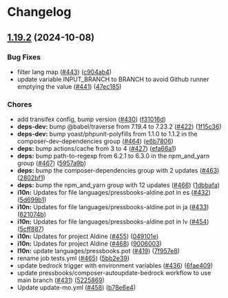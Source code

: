 # Changelog

## [1.19.2](https://github.com/pressbooks/pressbooks-aldine/compare/1.19.1...1.19.2) (2024-10-08)


### Bug Fixes

* filter lang map ([#443](https://github.com/pressbooks/pressbooks-aldine/issues/443)) ([c904ab4](https://github.com/pressbooks/pressbooks-aldine/commit/c904ab4427c81780926897055798320e371db0c1))
* update variable INPUT_BRANCH to BRANCH to avoid Github runner emptying the value ([#441](https://github.com/pressbooks/pressbooks-aldine/issues/441)) ([47ec185](https://github.com/pressbooks/pressbooks-aldine/commit/47ec1854b7f6a23529be0329ac7dc24e0eeb709c))


### Chores

* add transifex config, bump version ([#430](https://github.com/pressbooks/pressbooks-aldine/issues/430)) ([f31016d](https://github.com/pressbooks/pressbooks-aldine/commit/f31016da4757ede89e176a788a824974e567095c))
* **deps-dev:** bump @babel/traverse from 7.19.4 to 7.23.2 ([#422](https://github.com/pressbooks/pressbooks-aldine/issues/422)) ([1f15c36](https://github.com/pressbooks/pressbooks-aldine/commit/1f15c368db4d50aa6508853473642b83187e1551))
* **deps-dev:** bump yoast/phpunit-polyfills from 1.1.0 to 1.1.2 in the composer-dev-dependencies group ([#464](https://github.com/pressbooks/pressbooks-aldine/issues/464)) ([e6b7806](https://github.com/pressbooks/pressbooks-aldine/commit/e6b78068787cda90decded707eb5aba7d006ad33))
* **deps:** bump actions/cache from 3 to 4 ([#427](https://github.com/pressbooks/pressbooks-aldine/issues/427)) ([efa66a1](https://github.com/pressbooks/pressbooks-aldine/commit/efa66a106eee02093bb2c8c53ac6c94872b49dcd))
* **deps:** bump path-to-regexp from 6.2.1 to 6.3.0 in the npm_and_yarn group ([#467](https://github.com/pressbooks/pressbooks-aldine/issues/467)) ([5957a9b](https://github.com/pressbooks/pressbooks-aldine/commit/5957a9ba9d84fa3866b31177b43f3d5fb2781d99))
* **deps:** bump the composer-dependencies group with 2 updates ([#463](https://github.com/pressbooks/pressbooks-aldine/issues/463)) ([2802bf1](https://github.com/pressbooks/pressbooks-aldine/commit/2802bf1fdc4c5da82580630b99b13e8aaca85b08))
* **deps:** bump the npm_and_yarn group with 12 updates ([#466](https://github.com/pressbooks/pressbooks-aldine/issues/466)) ([1dbbafa](https://github.com/pressbooks/pressbooks-aldine/commit/1dbbafacb82a29c901e63fe941a3556bf7f973af))
* **i10n:** Updates for file languages/pressbooks-aldine.pot in es ([#432](https://github.com/pressbooks/pressbooks-aldine/issues/432)) ([5d699b1](https://github.com/pressbooks/pressbooks-aldine/commit/5d699b18928cc4f00f52460218bf91651179bada))
* **i10n:** Updates for file languages/pressbooks-aldine.pot in ja ([#433](https://github.com/pressbooks/pressbooks-aldine/issues/433)) ([621074b](https://github.com/pressbooks/pressbooks-aldine/commit/621074b6ffc68c69abbe1252318efdbb7b9a0511))
* **i10n:** Updates for file languages/pressbooks-aldine.pot in lv ([#454](https://github.com/pressbooks/pressbooks-aldine/issues/454)) ([5cff887](https://github.com/pressbooks/pressbooks-aldine/commit/5cff887d63a53968a15dac07c6125b529e050a31))
* **i10n:** Updates for project Aldine ([#455](https://github.com/pressbooks/pressbooks-aldine/issues/455)) ([049101e](https://github.com/pressbooks/pressbooks-aldine/commit/049101e020710787d169cf14dc245888c98d86d3))
* **i10n:** Updates for project Aldine ([#468](https://github.com/pressbooks/pressbooks-aldine/issues/468)) ([9006003](https://github.com/pressbooks/pressbooks-aldine/commit/90060038817adaaf9d8f18ffc64289035b98e86a))
* **l10n:** update languages/pressbooks.pot ([#419](https://github.com/pressbooks/pressbooks-aldine/issues/419)) ([7f957e8](https://github.com/pressbooks/pressbooks-aldine/commit/7f957e8bb037c987724d01944cc4507394c9d22f))
* rename job tests.yml ([#465](https://github.com/pressbooks/pressbooks-aldine/issues/465)) ([5bb2e39](https://github.com/pressbooks/pressbooks-aldine/commit/5bb2e39b1aea77ddf07dca8ca4e666aa278b2875))
* update bedrock trigger with environment variables ([#436](https://github.com/pressbooks/pressbooks-aldine/issues/436)) ([6fae409](https://github.com/pressbooks/pressbooks-aldine/commit/6fae409dcaac5c0f76338c787037c7c3f39bc183))
* update pressbooks/composer-autoupdate-bedrock workflow to use main branch ([#431](https://github.com/pressbooks/pressbooks-aldine/issues/431)) ([5225869](https://github.com/pressbooks/pressbooks-aldine/commit/5225869426748ae9687d7f028a3940e3a2b7ba0f))
* Update update-mo.yml ([#458](https://github.com/pressbooks/pressbooks-aldine/issues/458)) ([b78e6e4](https://github.com/pressbooks/pressbooks-aldine/commit/b78e6e4a5069b94ff36c850fd28471cc613576fa))
